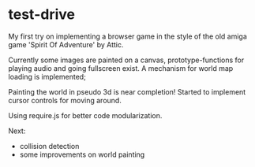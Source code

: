 # test-drive
My first try on implementing a browser game in the style of the old amiga game 'Spirit Of Adventure' by Attic.

Currently some images are painted on a canvas, prototype-functions for playing audio and going fullscreen exist.
A mechanism for world map loading is implemented;

Painting the world in pseudo 3d is near completion!
Started to implement cursor controls for moving around.

Using require.js for better code modularization.

Next: 
- collision detection
- some improvements on world painting
